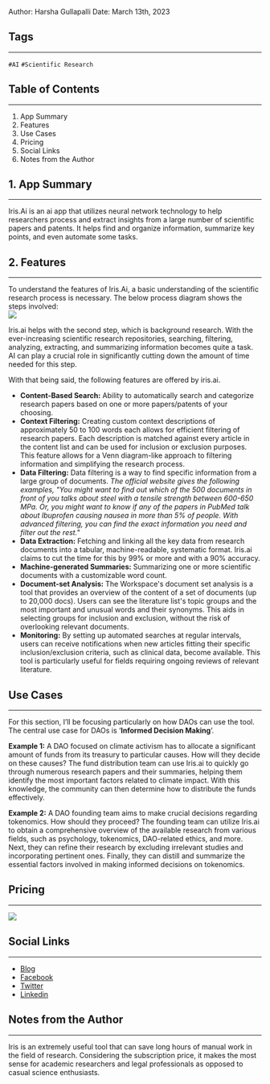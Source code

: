 Author: Harsha Gullapalli
Date: March 13th, 2023


## Tags
---
`#AI` `#Scientific Research` 

## Table of Contents 
---
1. App Summary
2. Features
3. Use Cases
4. Pricing
5. Social Links
6. Notes from the Author

## 1. App Summary
---
Iris.Ai is an ai app that utilizes neural network technology to help researchers process and extract insights from a large number of scientific papers and patents. It helps find and organize information, summarize key points, and even automate some tasks.

## 2. Features
---
To understand the features of Iris.Ai, a basic understanding of the scientific research process is necessary. The below process diagram shows the steps involved:
<br>
![](https://i.imgur.com/169KNl3.png)

Iris.ai helps with the second step, which is background research. With the ever-increasing scientific research repositories, searching, filtering, analyzing, extracting, and summarizing information becomes quite a task. AI can play a crucial role in significantly cutting down the amount of time needed for this step.

With that being said, the following features are offered by iris.ai.
* **Content-Based Search:** Ability to automatically search and categorize research papers based on one or more papers/patents of your choosing.
* **Context Filtering:** Creating custom context descriptions of approximately 50 to 100 words each allows for efficient filtering of research papers. Each description is matched against every article in the content list and can be used for inclusion or exclusion purposes. This feature allows for a Venn diagram-like approach to filtering information and simplifying the research process.
* **Data Filtering:** Data filtering is a way to find specific information from a large group of documents. 
*The official website gives the following examples, "You might want to find out which of the 500 documents in front of you talks about steel with a tensile strength between 600-650 MPa. Or, you might want to know if any of the papers in PubMed talk about Ibuprofen causing nausea in more than 5% of people. With advanced filtering, you can find the exact information you need and filter out the rest."*
* **Data Extraction:** Fetching and linking all the key data from research documents into a tabular, machine-readable, systematic format. Iris.ai claims to cut the time for this by 99% or more and with a 90% accuracy.
* **Machine-generated Summaries:** Summarizing one or more scientific documents with a customizable word count.
* **Document-set Analysis:** The Workspace's document set analysis is a tool that provides an overview of the content of a set of documents (up to 20,000 docs). Users can see the literature list's topic groups and the most important and unusual words and their synonyms. This aids in selecting groups for inclusion and exclusion, without the risk of overlooking relevant documents.
* **Monitoring:** By setting up automated searches at regular intervals, users can receive notifications when new articles fitting their specific inclusion/exclusion criteria, such as clinical data, become available. This tool is particularly useful for fields requiring ongoing reviews of relevant literature.


## Use Cases
---
For this section, I’ll be focusing particularly on how DAOs can use the tool. The central use case for DAOs is ‘**Informed Decision Making**’.

**Example 1:**
A DAO focused on climate activism has to allocate a significant amount of funds from its treasury to particular causes. How will they decide on these causes? The fund distribution team can use Iris.ai to quickly go through numerous research papers and their summaries, helping them identify the most important factors related to climate impact. With this knowledge, the community can then determine how to distribute the funds effectively.

**Example 2:**
A DAO founding team aims to make crucial decisions regarding tokenomics. How should they proceed?
The founding team can utilize Iris.ai to obtain a comprehensive overview of the available research from various fields, such as psychology, tokenomics, DAO-related ethics, and more.
Next, they can refine their research by excluding irrelevant studies and incorporating pertinent ones.
Finally, they can distill and summarize the essential factors involved in making informed decisions on tokenomics.



## Pricing
---
![](https://i.imgur.com/MyxC2cJ.png)

## Social Links
---
* [Blog](https://iris.ai/blog/)
* [Facebook](https://www.facebook.com/theIrisAI/)
* [Twitter](https://twitter.com/theirisai)
* [Linkedin](https://www.linkedin.com/company/iris-ai/)



## Notes from the Author
---
Iris is an extremely useful tool that can save long hours of manual work in the field of research. Considering the subscription price, it makes the most sense for academic researchers and legal professionals as opposed to casual science enthusiasts.



